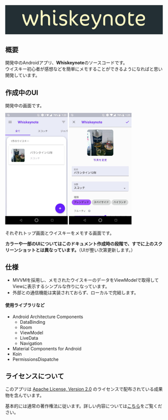 <div style="text-align: canter;"><img src="https://github.com/aosa4054/Whiskeynote/blob/master/img/logo.png" alt="whiskeynote"></div>

## 概要
開発中のAndroidアプリ、**Whiskeynote**のソースコードです。  
ウイスキー初心者が感想などを簡単にメモすることができるようになればと思い開発しています。  
  
  
## 作成中のUI
開発中の画面です。

<img src="https://github.com/aosa4054/Whiskeynote/blob/master/img/%E3%83%A1%E3%82%A4%E3%83%B3%E7%94%BB%E9%9D%A2.png" width="200">   <img src="https://github.com/aosa4054/Whiskeynote/blob/master/img/%E7%99%BB%E9%8C%B2%E7%94%BB%E9%9D%A2.png" width="200">    
  
それぞれトップ画面とウイスキーをメモする画面です。
  
**カラーや一部のUIについてはこのドキュメント作成時の段階で、すでに上のスクリーンショットとは異なっています。**（UIが整い次第更新します。）

## 仕様
* MVVMを採用し、メモされたウイスキーのデータをViewModelで取得してViewに表示するシンプルな作りになっています。
* 外部との通信機能は実装されておらず、ローカルで完結します。
  
#### 使用ライブラリなど
* Android Architecture Components
    * DataBinding
    * Room 
    * ViewModel
    * LiveData
    * Navigation
* Material Components for Android
* Koin
* PermissionsDispatche

## ライセンスについて
このアプリは [Apache License, Version 2.0](http://www.apache.org/licenses/LICENSE-2.0 ) のライセンスで配布されている成果物を含んでいます。
  
基本的には通常の著作権法に従います。詳しい内容については[こちら](https://choosealicense.com/no-permission/ "No License")をご覧ください。
